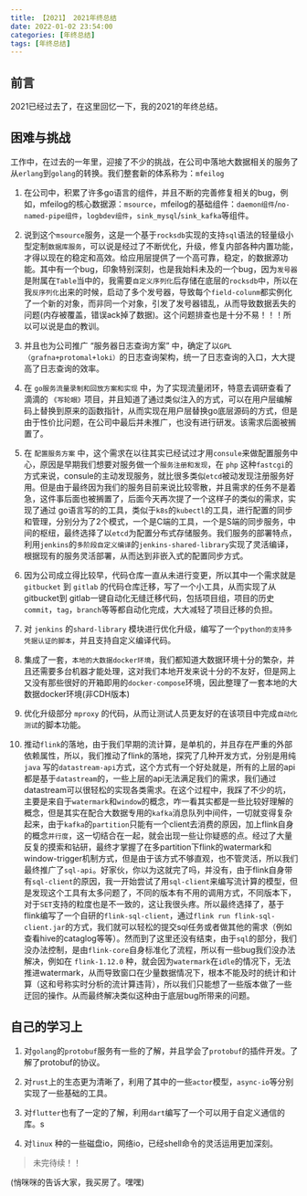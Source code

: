 ```yaml
---
title: 【2021】 2021年终总结
date: 2022-01-02 23:54:00
categories: [年终总结]
tags: [年终总结]
---
```


## 前言

2021已经过去了，在这里回忆一下，我的2021的年终总结。

<!-- more -->

## 困难与挑战

工作中，在过去的一年里，迎接了不少的挑战，在公司中落地大数据相关的服务了从`erlang`到`golang`的转换。我们整套新的体系称为：`mfeilog`

1. 在公司中，积累了许多go语言的组件，并且不断的完善修复相关的bug，例如，mfeilog的核心数据源：`msource`，mfeilog的基础组件：`daemon组件`/`no-named-pipe组件`，`logbdev组件`，`sink_mysql`/`sink_kafka`等组件。

2. 说到这个`msource`服务，这是一个基于`rocksdb`实现的支持`sql`语法的轻量级小型定制`数据库服务`，可以说是经过了不断优化，升级，修复内部各种内置功能，才得以现在的稳定和高效。给应用层提供了一个高可靠，稳定，的数据源功能。其中有一个bug，印象特别深刻，也是我始料未及的一个bug，因为`发号器`是附属在`Table`当中的，我需要`自定义序列化`后存储在底层的`rocksdb`中，所以在我`反序列化`出来的时候，启动了多个发号器，导致每个`field-colunm`都实例化了一个新的对象，而非同一个对象，引发了发号器错乱，从而导致数据丢失的问题(内存被覆盖，错误ack掉了数据)。这个问题排查也是十分不易！！！所以可以说是血的教训。

3. 并且也为公司推广 “服务器日志查询方案” 中，确定了以`GPL（grafna+protomal+loki）`的日志查询架构，统一了日志查询的入口，大大提高了日志查询的效率。

4. 在 `go服务流量录制和回放方案和实现` 中，为了实现流量闭环，特意去调研查看了 滴滴的 `《写轮眼》`项目，并且知道了通过类似注入的方式，可以在用户层编解码上替换到原来的函数指针，从而实现在用户层替换go底层源码的方式，但是由于性价比问题，在公司中最后并未推广，也没有进行研发。该需求后面被搁置了。

5. 在 `配置服务方案` 中，这个需求在以往其实已经试过才用`consule`来做配置服务中心，原因是早期我们想要对服务做一个`服务注册和发现`，在 `php` 这种`fastcgi`的方式来说，consule的主动发现服务，就比很多类似`etcd`被动发现注册服务好用。但是由于最终因为我们的服务目前来说比较零散，并且需求的任务不是着急，这件事后面也被搁置了，后面今天再次提了一个这样子的类似的需求，实现了通过 go语言写的的工具，类似于`k8s`的`kubectl`的工具，进行配置的同步和管理，分别分为了2个模式，一个是C端的工具，一个是S端的同步服务，中间的枢纽，最终选择了以`etcd`为配置分布式存储服务。我们服务的部署特点，利用`jenkins`的`多阶段自定义编译`的`jenkins-shared-library`实现了灵活编译，根据现有的服务灵活部署，从而达到非嵌入式的配置同步方式。

6. 因为公司成立得比较早，代码仓库一直从未进行变更，所以其中一个需求就是 `gitbucket` 到 `gitlab` 的代码仓库迁移，写了一个小工具，从而实现了从 gitbucket到 gitlab一键自动化无缝迁移代码，包括项目组，项目的历史`commit`，`tag`，`branch`等等都自动化完成，大大减轻了项目迁移的负担。

7. 对 `jenkins` 的`shard-library` 模块进行优化升级，编写了一个`python的支持多凭据认证的脚本`，并且支持自定义编译代码。

8. 集成了一套，`本地的大数据docker环境`，我们都知道大数据环境十分的繁杂，并且还需要多台机器才能处理，这对我们本地开发来说十分的不友好，但是网上又没有那些很好的开箱即用的`docker-compose`环境，因此整理了一套本地的大数据docker环境(非CDH版本)

9. 优化升级部分 `mproxy` 的代码，从而让测试人员更友好的在该项目中完成`自动化测试`的脚本功能。

10. 推动`flink`的落地，由于我们早期的流计算，是单机的，并且存在严重的外部依赖属性，所以，我们推动了flink的落地，探究了几种开发方式，分别是用纯`java` 写的`datastream-api`方式，这个方式有一个好处就是，所有的上层的api都是基于`datastream`的，一些上层的api无法满足我们的需求，我们通过datastream可以很轻松的实现各类需求。在这个过程中，我踩了不少的坑，主要是来自于`watermark`和`window`的概念，咋一看其实都是一些比较好理解的概念，但是其实在配合大数据专用的`kafka`消息队列中间件，一切就变得复杂起来，由于`kafka`的`partition`只能有一个client去消费的原因，加上flink自身的概念`并行度`，这一切结合在一起，就会出现一些让你疑惑的点。经过了大量反复的摸索和钻研，最终才掌握了在多partition下flink的watermark和window-trigger机制方式，但是由于该方式不够直观，也不管灵活，所以我们最终推广了`sql-api`。好家伙，你以为这就完了吗，并没有，由于flink自身带有`sql-client`的原因，我一开始尝试了用`sql-client`来编写流计算的模型，但是发现这个工具有太多问题了，不同的版本有不用的调用方式，不同版本下，对于`SET`支持的粒度也是不一致的，这让我很头疼。所以最终选择了，基于flink编写了一个自研的`flink-sql-client`，通过`flink run flink-sql-client.jar`的方式，我们就可以轻松的提交sql任务或者做其他的需求（例如查看hive的cataglog等等）。然而到了这里还没有结束，由于`sql`的部分，我们没办法控制，是由`flink-core`自身标准化了流程，所以有一些bug我们没办法解决，例如在 `flink-1.12.0` 种，就会因为`watermark`在`idle`的情况下，无法推进watermark，从而导致窗口在少量数据情况下，根本不能及时的统计和计算（这和号称实时分析的流计算违背），所以我们只能想了一些版本做了一些迂回的操作。从而最终解决类似这种由于底层bug所带来的问题。

## 自己的学习上

1. 对`golang`的`protobuf`服务有一些的了解，并且学会了`protobuf`的插件开发。了解了protobuf的协议。

2. 对`rust`上的生态更为清晰了，利用了其中的一些`actor`模型，`async-io`等分别实现了一些基础的工具。

3. 对`flutter`也有了一定的了解，利用`dart`编写了一个可以用于自定义通信的库。s

4. 对`linux` 种的一些磁盘io，网络io，已经shell命令的灵活运用更加深刻。



> 未完待续！！

(悄咪咪的告诉大家，我买房了。嘿嘿)